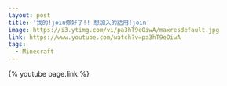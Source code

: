```yaml
---
layout: post
title: '我的!join修好了!! 想加入的話用!join'
image: https://i3.ytimg.com/vi/pa3hT9eOiwA/maxresdefault.jpg
link: https://www.youtube.com/watch?v=pa3hT9eOiwA
tags:
  - Minecraft
---
```


{% youtube page.link %}
